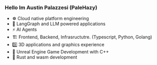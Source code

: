 ### Hello Im Austin Palazzesi (PaleHazy)

- ☸️ Cloud native platform engineering
- 🦜 LangGraph and LLM powered applications
- ⚡ AI Agents
- 🏗️ Frontend, Backend, Infrasructutre. (Typescript, Python, Golang)
- 3️⃣ 3D applications and graphics experience
- 🌱 Unreal Engine Game Development with C++
- 🦀 Rust and wasm development
